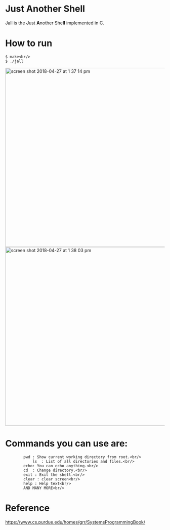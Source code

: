 # Just Another Shell
Jall is the <b>J</b>ust <b>A</b>nother She<b>ll</b> implemented in C.<br/>

# How to run
	$ make<br/>
	$ ./jall
<img width="566" alt="screen shot 2018-04-27 at 1 37 14 pm" src="https://user-images.githubusercontent.com/20112458/39352271-d4b92bfa-4a21-11e8-8ce7-d7acaf70d332.png">
<img width="565" alt="screen shot 2018-04-27 at 1 38 03 pm" src="https://user-images.githubusercontent.com/20112458/39352273-d51d8582-4a21-11e8-8dfd-23b4e861be62.png">

# Commands you can use are:<br/>
			pwd	: Show current working directory from root.<br/>
		        ls	: List of all directories and files.<br/>
			echo: You can echo anything.<br/>
			cd 	: Change directory.<br/>
			exit : Exit the shell.<br/>
			clear : clear screen<br/>
			help : Help text<br/>
			AND MANY MORE<br/>
# Reference
https://www.cs.purdue.edu/homes/grr/SystemsProgrammingBook/

